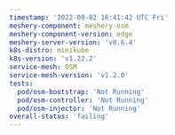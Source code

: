 ```yaml
---
timestamp: '2022-09-02 16:41:42 UTC Fri'
meshery-component: meshery-osm
meshery-component-version: edge
meshery-server-version: 'v0.6.4'
k8s-distro: minikube
k8s-version: 'v1.22.2'
service-mesh: OSM
service-mesh-version: 'v1.2.0'
tests:
  pod/osm-bootstrap: 'Not Running'
  pod/osm-controller: 'Not Running'
  pod/osm-injector: 'Not Running'
overall-status: 'failing'
---
```


